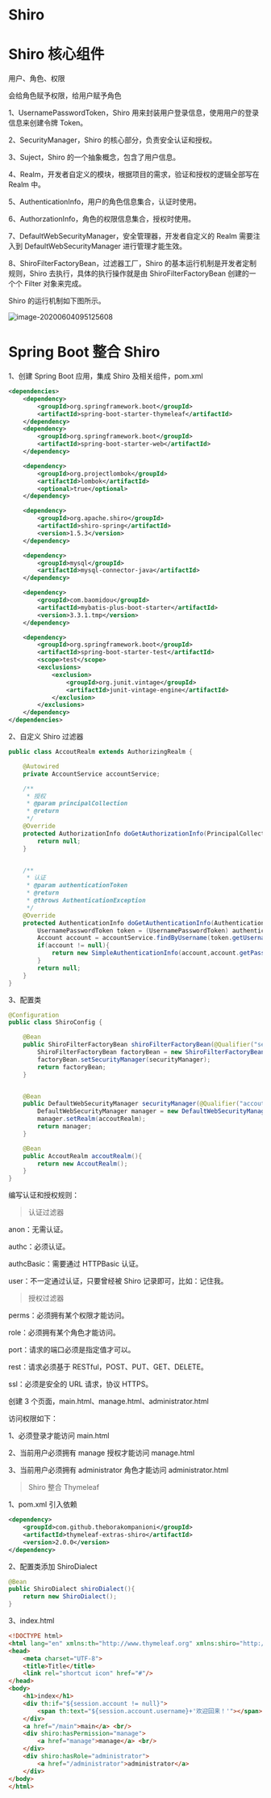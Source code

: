 # Shiro





# Shiro 核心组件

用户、角色、权限

会给角色赋予权限，给用户赋予角色

1、UsernamePasswordToken，Shiro 用来封装用户登录信息，使用用户的登录信息来创建令牌 Token。

2、SecurityManager，Shiro 的核心部分，负责安全认证和授权。

3、Suject，Shiro 的一个抽象概念，包含了用户信息。

4、Realm，开发者自定义的模块，根据项目的需求，验证和授权的逻辑全部写在 Realm 中。

5、AuthenticationInfo，用户的角色信息集合，认证时使用。

6、AuthorzationInfo，角色的权限信息集合，授权时使用。

7、DefaultWebSecurityManager，安全管理器，开发者自定义的 Realm 需要注入到 DefaultWebSecurityManager 进行管理才能生效。

8、ShiroFilterFactoryBean，过滤器工厂，Shiro 的基本运行机制是开发者定制规则，Shiro 去执行，具体的执行操作就是由 ShiroFilterFactoryBean 创建的一个个 Filter 对象来完成。

Shiro 的运行机制如下图所示。

![image-20200604095125608](C:\Users\ningn\AppData\Roaming\Typora\typora-user-images\image-20200604095125608.png)



# Spring Boot 整合 Shiro

1、创建 Spring Boot 应用，集成 Shiro 及相关组件，pom.xml

```xml
<dependencies>
    <dependency>
        <groupId>org.springframework.boot</groupId>
        <artifactId>spring-boot-starter-thymeleaf</artifactId>
    </dependency>
    <dependency>
        <groupId>org.springframework.boot</groupId>
        <artifactId>spring-boot-starter-web</artifactId>
    </dependency>

    <dependency>
        <groupId>org.projectlombok</groupId>
        <artifactId>lombok</artifactId>
        <optional>true</optional>
    </dependency>

    <dependency>
        <groupId>org.apache.shiro</groupId>
        <artifactId>shiro-spring</artifactId>
        <version>1.5.3</version>
    </dependency>

    <dependency>
        <groupId>mysql</groupId>
        <artifactId>mysql-connector-java</artifactId>
    </dependency>

    <dependency>
        <groupId>com.baomidou</groupId>
        <artifactId>mybatis-plus-boot-starter</artifactId>
        <version>3.3.1.tmp</version>
    </dependency>

    <dependency>
        <groupId>org.springframework.boot</groupId>
        <artifactId>spring-boot-starter-test</artifactId>
        <scope>test</scope>
        <exclusions>
            <exclusion>
                <groupId>org.junit.vintage</groupId>
                <artifactId>junit-vintage-engine</artifactId>
            </exclusion>
        </exclusions>
    </dependency>
</dependencies>
```

2、自定义 Shiro 过滤器

```java
public class AccoutRealm extends AuthorizingRealm {

    @Autowired
    private AccountService accountService;

    /**
     * 授权
     * @param principalCollection
     * @return
     */
    @Override
    protected AuthorizationInfo doGetAuthorizationInfo(PrincipalCollection principalCollection) {
        return null;
    }


    /**
     * 认证
     * @param authenticationToken
     * @return
     * @throws AuthenticationException
     */
    @Override
    protected AuthenticationInfo doGetAuthenticationInfo(AuthenticationToken authenticationToken) throws AuthenticationException {
        UsernamePasswordToken token = (UsernamePasswordToken) authenticationToken;
        Account account = accountService.findByUsername(token.getUsername());
        if(account != null){
            return new SimpleAuthenticationInfo(account,account.getPassword(),getName());
        }
        return null;
    }
}
```

3、配置类

```java
@Configuration
public class ShiroConfig {

    @Bean
    public ShiroFilterFactoryBean shiroFilterFactoryBean(@Qualifier("securityManager") DefaultWebSecurityManager securityManager){
        ShiroFilterFactoryBean factoryBean = new ShiroFilterFactoryBean();
        factoryBean.setSecurityManager(securityManager);
        return factoryBean;
    }


    @Bean
    public DefaultWebSecurityManager securityManager(@Qualifier("accoutRealm") AccoutRealm accoutRealm){
        DefaultWebSecurityManager manager = new DefaultWebSecurityManager();
        manager.setRealm(accoutRealm);
        return manager;
    }

    @Bean
    public AccoutRealm accoutRealm(){
        return new AccoutRealm();
    }
}
```

编写认证和授权规则：

> 认证过滤器

anon：无需认证。

authc：必须认证。

authcBasic：需要通过 HTTPBasic 认证。

user：不一定通过认证，只要曾经被 Shiro 记录即可，比如：记住我。



> 授权过滤器

perms：必须拥有某个权限才能访问。

role：必须拥有某个角色才能访问。

port：请求的端口必须是指定值才可以。

rest：请求必须基于 RESTful，POST、PUT、GET、DELETE。

ssl：必须是安全的 URL 请求，协议 HTTPS。



创建 3 个页面，main.html、manage.html、administrator.html

访问权限如下：

1、必须登录才能访问 main.html

2、当前用户必须拥有 manage 授权才能访问 manage.html

3、当前用户必须拥有 administrator 角色才能访问 administrator.html



> Shiro 整合 Thymeleaf

1、pom.xml 引入依赖

```xml
<dependency>
    <groupId>com.github.theborakompanioni</groupId>
    <artifactId>thymeleaf-extras-shiro</artifactId>
    <version>2.0.0</version>
</dependency>
```

2、配置类添加 ShiroDialect

```java
@Bean
public ShiroDialect shiroDialect(){
    return new ShiroDialect();
}
```

3、index.html

```html
<!DOCTYPE html>
<html lang="en" xmlns:th="http://www.thymeleaf.org" xmlns:shiro="http://www.thymeleaf.org/thymeleaf-extras-shiro">
<head>
    <meta charset="UTF-8">
    <title>Title</title>
    <link rel="shortcut icon" href="#"/>
</head>
<body>
    <h1>index</h1>
    <div th:if="${session.account != null}">
        <span th:text="${session.account.username}+'欢迎回来！'"></span><a href="/logout">退出</a>
    </div>
    <a href="/main">main</a> <br/>
    <div shiro:hasPermission="manage">
        <a href="manage">manage</a> <br/>
    </div>
    <div shiro:hasRole="administrator">
        <a href="/administrator">administrator</a>
    </div>
</body>
</html>
```